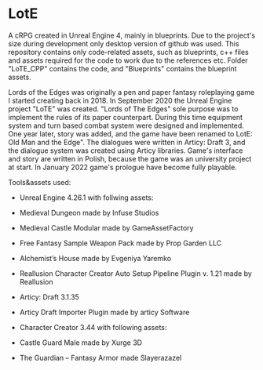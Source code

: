 # LotE

A cRPG created in Unreal Engine 4, mainly in blueprints. Due to the project's size during development only desktop version of github was used.
This repository contains only code-related assets, such as blueprints, c++ files and assets required for the code to work due to the references etc.
Folder "LoTE_CPP" contains the code, and "Blueprints" contains the blueprint assets.

Lords of the Edges was originally a pen and paper fantasy roleplaying game I started creating back in 2018.
In September 2020 the Unreal Engine project "LoTE" was created. "Lords of The Edges" sole purpose was to implement the rules of its paper counterpart.
During this time equipment system and turn based combat system were designed and implemented.
One year later, story was added, and the game have been renamed to LotE: Old Man and the Edge". The dialogues were written in Articy: Draft 3, and the dialogue system was created using Articy libraries. Game's interface and story are written in Polish, because the game was an university project at start. 
In January 2022 game's prologue have become fully playable.

Tools&assets used:

- Unreal Engine 4.26.1 with follwing assets:
 - Medieval Dungeon made by Infuse Studios
 - Medieval Castle Modular made by GameAssetFactory
 - Free Fantasy Sample Weapon Pack made by Prop Garden LLC
 - Alchemist’s House made by Evgeniya Yaremko
 
- Reallusion Character Creator Auto Setup Pipeline Plugin v. 1.21 made by Reallusion
 
- Articy: Draft 3.1.35 
- Articy Draft Importer Plugin made by articy Software

- Character Creator 3.44 with following assets:
 - Castle Guard Male made by Xurge 3D
 - The Guardian – Fantasy Armor made Slayerazazel
